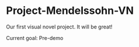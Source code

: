 # Project-Mendelssohn-VN

Our first visual novel project. It will be great!

Current goal:
Pre-demo
